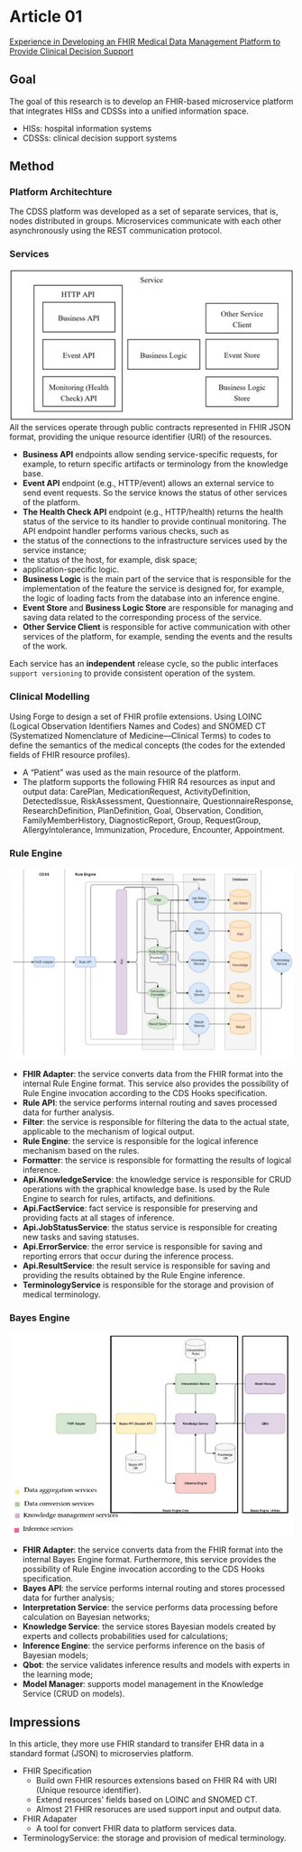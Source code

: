 # Article 01
[Experience in Developing an FHIR Medical Data Management Platform to Provide Clinical Decision Support](https://www.mdpi.com/1660-4601/17/1/73)

## Goal
The goal of this research is to develop an FHIR-based microservice platform that integrates HISs and CDSSs into a unified information space.
- HISs: hospital information systems
- CDSSs: clinical decision support systems

## Method
### Platform Architechture
The CDSS platform was developed as a set of separate services, that is, nodes distributed in groups. Microservices communicate with each other asynchronously using the REST communication protocol.
### Services
![image](/literature-review/article-01/01.png)
All the services operate through public contracts represented in FHIR JSON format, providing the unique resource identifier (URI) of the resources.
- **Business API** endpoints allow sending service-specific requests, for example, to return specific artifacts or terminology from the knowledge base.
- **Event API** endpoint (e.g., HTTP/event) allows an external service to send event requests. So the service knows the status of other services of the platform.
- **The Health Check API** endpoint (e.g., HTTP/health) returns the health status of the service to its handler to provide continual monitoring. The API endpoint handler performs various checks, such as
- the status of the connections to the infrastructure services used by the service instance;
- the status of the host, for example, disk space;
- application-specific logic.
- **Business Logic** is the main part of the service that is responsible for the implementation of the feature the service is designed for, for example, the logic of loading facts from the database into an inference engine. 
- **Event Store** and **Business Logic Store** are responsible for managing and saving data related to the corresponding process of the service.
- **Other Service Client** is responsible for active communication with other services of the platform, for example, sending the events and the results of the work.

Each service has an **independent** release cycle, so the public interfaces `support versioning` to provide consistent operation of the system.

### Clinical Modelling
Using Forge to design a set of FHIR profile extensions. Using LOINC (Logical Observation Identifiers Names and Codes) and SNOMED CT (Systematized Nomenclature of Medicine—Clinical Terms) to codes to define the semantics of the medical concepts (the codes for the extended fields of FHIR resource profiles).
- A “Patient” was used as the main resource of the platform. 
- The platform supports the following FHIR R4 resources as input and output data: CarePlan, MedicationRequest, ActivityDefinition, DetectedIssue, RiskAssessment, Questionnaire, QuestionnaireResponse, ResearchDefinition, PlanDefinition, Goal, Observation, Condition, FamilyMemberHistory, DiagnosticReport, Group, RequestGroup, AllergyIntolerance, Immunization, Procedure, Encounter, Appointment.

### Rule Engine
![image](/literature-review/article-01/02.png)
- **FHIR Adapter**: the service converts data from the FHIR format into the internal Rule Engine format. This service also provides the possibility of Rule Engine invocation according to the CDS Hooks specification.
- **Rule API**: the service performs internal routing and saves processed data for further analysis.
- **Filter**: the service is responsible for filtering the data to the actual state, applicable to the mechanism of logical output.
- **Rule Engine**: the service is responsible for the logical inference mechanism based on the rules.
- **Formatter**: the service is responsible for formatting the results of logical inference.
- **Api.KnowledgeService**: the knowledge service is responsible for CRUD operations with the graphical knowledge base. Is used by the Rule Engine to search for rules, artifacts, and definitions.
- **Api.FactService**: fact service is responsible for preserving and providing facts at all stages of inference.
- **Api.JobStatusService**: the status service is responsible for creating new tasks and saving statuses.
- **Api.ErrorService**: the error service is responsible for saving and reporting errors that occur during the inference process.
- **Api.ResultService**: the result service is responsible for saving and providing the results obtained by the Rule Engine inference.
- **TerminologyService** is responsible for the storage and provision of medical terminology.

### Bayes Engine
![image](/literature-review/article-01/03.png)

- **FHIR Adapter**: the service converts data from the FHIR format into the internal Bayes Engine format. Furthermore, this service provides the possibility of Rule Engine invocation according to the CDS Hooks specification.
- **Bayes API**: the service performs internal routing and stores processed data for further analysis;
- **Interpretation Service**: the service performs data processing before calculation on Bayesian networks;
- **Knowledge Service**: the service stores Bayesian models created by experts and collects probabilities used for calculations;
- **Inference Engine**: the service performs inference on the basis of Bayesian models;
- **Qbot**: the service validates inference results and models with experts in the learning mode;
- **Model Manager**: supports model management in the Knowledge Service (CRUD on models).

## Impressions

In this article, they more use FHIR standard to transifer EHR data in a standard format (JSON) to microservies platform.

- FHIR Specification
    - Build own FHIR resources extensions based on FHIR R4 with URI (Unique resource identifier).
    - Extend resources' fields based on LOINC and SNOMED CT.
    - Almost 21 FHIR resoruces are used support input and output data.
- FHIR Adapater
    - A tool for convert FHIR data to platform services data.
- TerminologyService: the storage and provision of medical terminology.